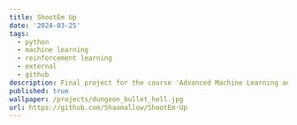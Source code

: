 ```yaml
---
title: ShootEm Up
date: '2024-03-25'
tags:
  - python
  - machine learning
  - reinforcement learning
  - external
  - github
description: Final project for the course 'Advanced Machine Learning and Autonomous Agents' Train RL agent in a Reverse Bullet Hell Game
published: true
wallpaper: /projects/dungeon_bullet_hell.jpg
url: https://github.com/Shaamallow/ShootEm-Up
---
```

